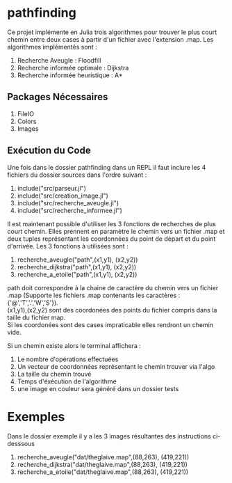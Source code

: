 # pathfinding

Ce projet implémente en Julia trois algorithmes pour trouver le plus court chemin entre deux cases à partir d'un fichier avec l'extension .map. 
Les algorithmes implémentés sont :

1. Recherche Aveugle : Floodfill
2. Recherche informée optimale : Dijkstra
3. Recherche informée heuristique : A*

## Packages Nécessaires

1. FileIO
2. Colors
3. Images

## Exécution du Code

Une fois dans le dossier pathfinding dans un REPL il faut inclure les 4 fichiers du dossier sources dans l'ordre suivant : 
1. include("src/parseur.jl")
2. include("src/creation_image.jl")
3. include("src/recherche_aveugle.jl")
4. include("src/recherche_informee.jl")

Il est maintenant possible d'utiliser les 3 fonctions de recherches de plus court chemin.
Elles prennent en paramètre le chemin vers un fichier .map et deux tuples représentant les coordonnées du point de départ et du point d'arrivée.
Les 3 fonctions à utilisées sont :
1. recherche_aveugle("path",(x1,y1), (x2,y2))
2. recherche_dijkstra("path",(x1,y1), (x2,y2))
3. recherche_a_etoile("path",(x1,y1), (x2,y2))

path doit correspondre à la chaine de caractère du chemin vers un fichier .map (Supporte les fichiers .map contenants les caractères : {'@','T','.','W','S'}).  
(x1,y1),(x2,y2) sont des coordonées des points du fichier compris dans la taille du fichier map.  
Si les coordonées sont des cases impraticable elles rendront un chemin vide.  

Si un chemin existe alors le terminal affichera :
1. Le nombre d'opérations effectuées
2. Un vecteur de coordonnées représentant le chemin trouver via l'algo
3. La taille du chemin trouvé
4. Temps d'éxécution de l'algorithme
5. une image en couleur sera généré dans un dossier tests

# Exemples

Dans le dossier exemple il y a les 3 images résultantes des instructions ci-desssous 
1. recherche_aveugle("dat/theglaive.map",(88,263), (419,221))
2. recherche_dijkstra("dat/theglaive.map",(88,263), (419,221))
3. recherche_a_etoile("dat/theglaive.map",(88,263), (419,221))
